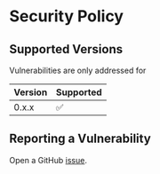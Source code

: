 # Security Policy

## Supported Versions

Vulnerabilities are only addressed for 

| Version | Supported          |
| ------- | ------------------ |
| 0.x.x   | :white_check_mark: |

## Reporting a Vulnerability

Open a GitHub [issue](https://github.com/neilotoole/sq/issues/new).
